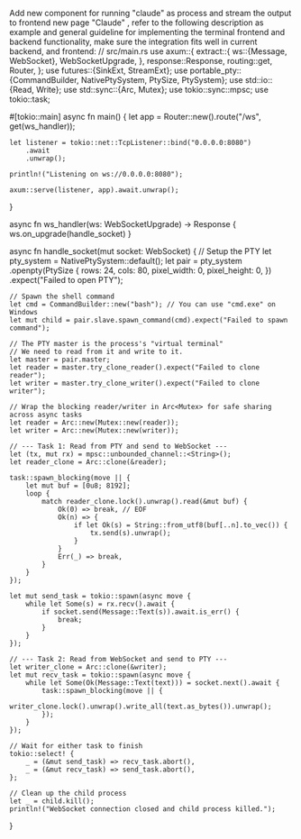 Add new component for running "claude" as process and stream the output to frontend new page "Claude" , refer to the following description as example and general guideline for implementing the terminal frontend and backend functionality, make sure the integration fits well in current backend, and frontend: // src/main.rs
use axum::{
extract::{
ws::{Message, WebSocket},
WebSocketUpgrade,
},
response::Response,
routing::get,
Router,
};
use futures::{SinkExt, StreamExt};
use portable_pty::{CommandBuilder, NativePtySystem, PtySize, PtySystem};
use std::io::{Read, Write};
use std::sync::{Arc, Mutex};
use tokio::sync::mpsc;
use tokio::task;

#[tokio::main]
async fn main() {
let app = Router::new().route("/ws", get(ws_handler));

    let listener = tokio::net::TcpListener::bind("0.0.0.0:8080")
        .await
        .unwrap();

    println!("Listening on ws://0.0.0.0:8080");

    axum::serve(listener, app).await.unwrap();
}

async fn ws_handler(ws: WebSocketUpgrade) -> Response {
ws.on_upgrade(handle_socket)
}

async fn handle_socket(mut socket: WebSocket) {
// Setup the PTY
let pty_system = NativePtySystem::default();
let pair = pty_system
.openpty(PtySize {
rows: 24,
cols: 80,
pixel_width: 0,
pixel_height: 0,
})
.expect("Failed to open PTY");

    // Spawn the shell command
    let cmd = CommandBuilder::new("bash"); // You can use "cmd.exe" on Windows
    let mut child = pair.slave.spawn_command(cmd).expect("Failed to spawn command");

    // The PTY master is the process's "virtual terminal"
    // We need to read from it and write to it.
    let master = pair.master;
    let reader = master.try_clone_reader().expect("Failed to clone reader");
    let writer = master.try_clone_writer().expect("Failed to clone writer");

    // Wrap the blocking reader/writer in Arc<Mutex> for safe sharing across async tasks
    let reader = Arc::new(Mutex::new(reader));
    let writer = Arc::new(Mutex::new(writer));

    // --- Task 1: Read from PTY and send to WebSocket ---
    let (tx, mut rx) = mpsc::unbounded_channel::<String>();
    let reader_clone = Arc::clone(&reader);

    task::spawn_blocking(move || {
        let mut buf = [0u8; 8192];
        loop {
            match reader_clone.lock().unwrap().read(&mut buf) {
                Ok(0) => break, // EOF
                Ok(n) => {
                    if let Ok(s) = String::from_utf8(buf[..n].to_vec()) {
                        tx.send(s).unwrap();
                    }
                }
                Err(_) => break,
            }
        }
    });

    let mut send_task = tokio::spawn(async move {
        while let Some(s) = rx.recv().await {
            if socket.send(Message::Text(s)).await.is_err() {
                break;
            }
        }
    });

    // --- Task 2: Read from WebSocket and send to PTY ---
    let writer_clone = Arc::clone(&writer);
    let mut recv_task = tokio::spawn(async move {
        while let Some(Ok(Message::Text(text))) = socket.next().await {
            task::spawn_blocking(move || {
                writer_clone.lock().unwrap().write_all(text.as_bytes()).unwrap();
            });
        }
    });
    
    // Wait for either task to finish
    tokio::select! {
        _ = (&mut send_task) => recv_task.abort(),
        _ = (&mut recv_task) => send_task.abort(),
    };

    // Clean up the child process
    let _ = child.kill();
    println!("WebSocket connection closed and child process killed.");
}